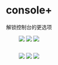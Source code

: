 <div id="title" align=center>

# console+
解锁控制台的更选项

 <a href="https://github.com/neverforward/console-plus" style="text-decoration:none;">
 
  <img src="https://img.shields.io/github/stars/neverforward/console-plus">
 
  <img src="https://img.shields.io/github/forks/neverforward/console-plus">
  
<img src="https://img.shields.io/github/watchers/neverforward/console-plus">

</a>

 ![]()

 ![](https://img.shields.io/badge/language-c++-orange)
 ![](https://img.shields.io/badge/compiler-msvc-green)
 ![](https://img.shields.io/badge/auther-neverforward-blue)

 </div>
